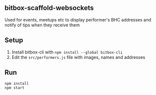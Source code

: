## bitbox-scaffold-websockets

Used for events, meetups etc to display performer's BHC addresses and notify of tips when they receive them

## Setup

1. Install bitbox-cli with `npm install --global bitbox-cli`
2. Edit the `src/performers.js` file with images, names and addresses

## Run

```
npm install
npm start
```
